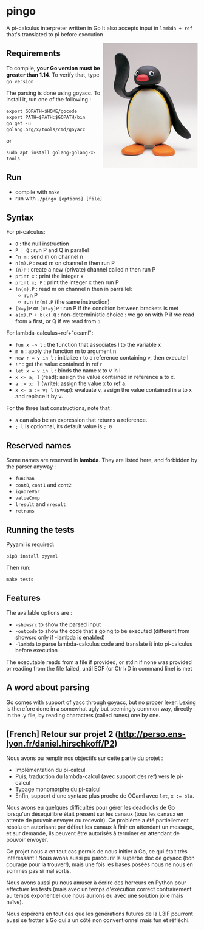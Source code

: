 # pingo
A pi-calculus interpreter written in Go
It also accepts input in `lambda + ref` that's translated to pi before execution

<img src="media/pingo.png" align="right" alt="pingo" width="250"/>

## Requirements
To compile, **your Go version must be greater than 1.14**.
To verify that, type `go version`

The parsing is done using goyacc.
To install it, run one of the following :
~~~
export GOPATH=$HOME/gocode
export PATH=$PATH:$GOPATH/bin
go get -u golang.org/x/tools/cmd/goyacc
~~~
or
~~~
sudo apt install golang-golang-x-tools
~~~

## Run
+ compile with `make`
+ run with `./pingo [options] [file]`

## Syntax
For pi-calculus:
+ `0` : the null instruction
+ `P | Q` : run P and Q in parallel
+ `^n m` : send m on channel n
+ `n(m).P` : read m on channel n then run P
+ `(n)P` : create a new (private) channel called n then run P
+ `print x` : print the integer x
+ `print x; P` : print the integer x then run P
+ `!n(m).P` : read m on channel n then in parrallel:
	+ run P
	+ run `!n(m).P` (the same instruction)
+ `[x=y]P` or `[x!=y]P` : run P if the condition between brackets is met
+ `a(x).P + b(x).Q` : non-deterministic choice : we go on with P if we read from `a` first, or Q if we read from `b`

For lambda-calculus+ref+"ocaml":
+ `fun x -> l` : the function that associates l to the variable x
+ `m n` : apply the function m to argument n
+ `new r = v in l` : initialize r to a reference containing v, then execute l
+ `!r` : get the value contained in ref r
+ `let x = v in l` : binds the name x to v in l
+ `x <- a; l` (read): assign the value contained in reference a to x.
+ `a := x; l` (write): assign the value x to ref a.
+ `x <- a := v; l` (swap): evaluate v, assign the value contained in a to x and replace it by v. 

For the three last constructions, note that :
+ `a` can also be an expression that returns a reference.
+ `; l` is optionnal, its default value is `; 0`

## Reserved names ##
Some names are reserved in **lambda**. They are listed here, and forbidden by the parser anyway :
+ `funChan`
+ `cont0`, `cont1` and `cont2`
+ `ignoreVar`
+ `valueComp`
+ `lresult` and `rresult`
+ `retrans`

## Running the tests

Pyyaml is required:
```
pip3 install pyyaml
```

Then run:
```
make tests
```

## Features
The available options are :
+ `-showsrc` to show the parsed input
+ `-outcode` to show the code that's going to be executed (different from showsrc only if -lambda is enabled)
+ `-lambda` to parse lambda-calculus code and translate it into pi-calculus before execution

The executable reads from a file if provided, or stdin if none was provided or reading from the file failed, until EOF (or Ctrl+D in command line) is met

## A word about parsing
Go comes with support of yacc through goyacc, but no proper lexer.
Lexing is therefore done in a somewhat ugly but seemingly common way,
directly in the .y file, by reading characters (called runes) one by one.

## [French] Retour sur projet 2 (http://perso.ens-lyon.fr/daniel.hirschkoff/P2)

Nous avons pu remplir nos objectifs sur cette partie du projet :
- Implémentation du pi-calcul
- Puis, traduction du lambda-calcul (avec support des ref) vers le pi-calcul
- Typage monomorphe du pi-calcul
- Enfin, support d'une syntaxe plus proche de OCaml avec `let`, `x := bla`.

Nous avons eu quelques difficultés pour gérer les deadlocks de Go lorsqu'un déséquilibre était présent sur les canaux (tous les canaux en attente de pouvoir envoyer ou recevoir).
Ce problème a été partiellement résolu en autorisant par défaut les canaux à finir en attendant un message, et sur demande, ils peuvent être autorisés à terminer en attendant de pouvoir envoyer.

Ce projet nous a en tout cas permis de nous initier à Go, ce qui était très intéressant ! Nous avons aussi pu parcourir la superbe doc de goyacc (bon courage pour la trouver!), mais une fois les bases posées nous ne nous en sommes pas si mal sortis.

Nous avons aussi pu nous amuser à écrire des horreurs en Python pour effectuer les tests (mais avec un temps d'exécution correct contrairement au temps exponentiel que nous aurions eu avec une solution jolie mais naïve).

Nous espérons en tout cas que les générations futures de la L3IF pourront aussi se frotter à Go qui a un côté non conventionnel mais fun et réfléchi.
